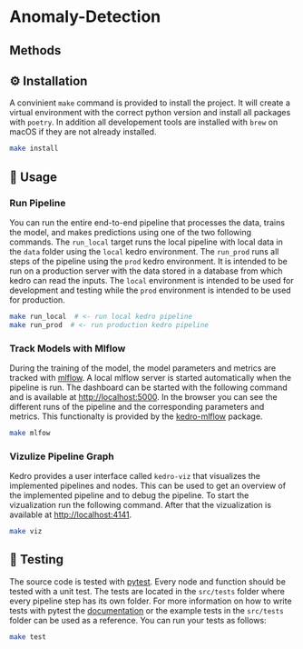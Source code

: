 # Anomaly-Detection

## Methods



## ⚙️ Installation

A convinient `make` command is provided to install the project.
It will create a virtual environment with the correct python version and install all packages with `poetry`.
In addition all developement tools are installed with `brew` on macOS if they are not already installed.

```bash
make install
```

## 🚧 Usage

### Run Pipeline

You can run the entire end-to-end pipeline that processes the data, trains the model, and makes predictions using one of the two following commands.
The `run_local` target runs the local pipeline with local data in the `data` folder using the `local` kedro environment.
The `run_prod` runs all steps of the pipeline using the `prod` kedro environment.
It is intended to be run on a production server with the data stored in a database from which kedro can read the inputs.
The `local` environment is intended to be used for development and testing while the `prod` environment is intended to be used for production.

```bash
make run_local  # <- run local kedro pipeline
make run_prod  # <- run production kedro pipeline
```

### Track Models with Mlflow

During the training of the model, the model parameters and metrics are tracked with [mlflow](https://mlflow.org/).
A local mlflow server is started automatically when the pipeline is run.
The dashboard can be started with the following command and is available at [http://localhost:5000](http://localhost:5000).
In the browser you can see the different runs of the pipeline and the corresponding parameters and metrics.
This functionalty is provided by the [kedro-mlflow](https://github.com/Galileo-Galilei/kedro-mlflow) package.

```bash
make mlfow
```


### Vizulize Pipeline Graph

Kedro provides a user interface called `kedro-viz` that visualizes the implemented pipelines and nodes.
This can be used to get an overview of the implemented pipeline and to debug the pipeline.
To start the vizualization run the following command.
After that the vizualization is available at [http://localhost:4141](http://localhost:4141).

```bash
make viz
```

## 🧪 Testing

The source code is tested with [pytest](https://docs.pytest.org/en/stable/).
Every node and function should be tested with a unit test.
The tests are located in the `src/tests` folder where every pipeline step has its own folder.
For more information on how to write tests with pytest the [documentation](https://docs.pytest.org/en/stable/) or the example tests in the `src/tests` folder can be used as a reference.
You can run your tests as follows:

```bash
make test
```
